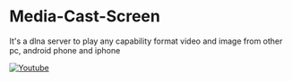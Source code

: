 # Media-Cast-Screen
It's a dlna server to play any capability format video and image from other pc, android phone and iphone

[![Youtube](https://img.youtube.com/vi/gIcbNsJMKKU/0.jpg)](http://www.youtube.com/watch?v=gIcbNsJMKKU)
